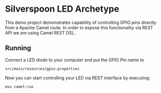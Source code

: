# Silverspoon LED Archetype

This demo project demonstrates capability of controlling GPIO pins directly from a Apache Camel route. In order to expose this functionality via REST API we are using Camel REST DSL.

## Running

Connect a LED diode to your computer and put the GPIO Pin name to

    src/main/resources/gpio.properties

Now you can start controlling your LED via REST interface by executing:

    mvn camel:run